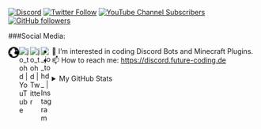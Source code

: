 [![Discord](https://discord.com/api/guilds/823501466169114624/embed.png)](https://discord.gg/zAHfZpxQ42) [![Twitter Follow](https://img.shields.io/twitter/follow/jo_tohd.svg?style=social)](https://twitter.com/jo_tohd) [![YouTube Channel Subscribers](https://img.shields.io/youtube/channel/subscribers/UCLikZfs-wfkX3kvxCbL41JA?style=social)](https://www.youtube.com/channel/UCLikZfs-wfkX3kvxCbL41JA) [![GitHub followers](https://img.shields.io/github/followers/jotohd?style=social)](https://github.com/Jotohd)

###Social Media:

[<img align="left" alt="Jotohd" width="22px" src="https://raw.githubusercontent.com/iconic/open-iconic/master/svg/globe.svg" />][website]
[<img align="left" alt="jo_tohd | YouTube" width="22px" src="https://cdn.jsdelivr.net/npm/simple-icons@v3/icons/youtube.svg" />][youtube]
[<img align="left" alt="jo_tohd | Twitter" width="22px" src="https://cdn.jsdelivr.net/npm/simple-icons@v3/icons/twitter.svg" />][twitter]
[<img align="left" alt="_jo_tohd_ | Instagram" width="22px" src="https://cdn.jsdelivr.net/npm/simple-icons@v3/icons/instagram.svg" />][instagram]


- 👀 I’m interested in coding Discord Bots and Minecraft Plugins.
- 📫 How to reach me: https://discord.future-coding.de

<details>
  <summary>My GitHub Stats</summary>

  <img align="left" alt="Jotohd's GitHub Stats" src="https://github-readme-stats.vercel.app/api?username=Jotohd&show_icons=true&theme=tokyonight" />

  </details>

[website]: https://jotohd.de
[twitter]: https://twitter.com/jo_tohd
[youtube]: https://www.youtube.com/channel/UCLikZfs-wfkX3kvxCbL41JA
[instagram]: https://instagram.com/_jo_tohd_
[discord]: https://discord.gg/zAHfZpxQ42
<!---
Jotohd/Jotohd is a ✨ special ✨ repository because its `README.md` (this file) appears on your GitHub profile.
You can click the Preview link to take a look at your changes.
--->
